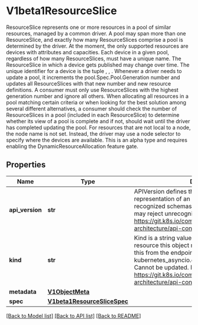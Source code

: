 # V1beta1ResourceSlice

ResourceSlice represents one or more resources in a pool of similar resources, managed by a common driver. A pool may span more than one ResourceSlice, and exactly how many ResourceSlices comprise a pool is determined by the driver.  At the moment, the only supported resources are devices with attributes and capacities. Each device in a given pool, regardless of how many ResourceSlices, must have a unique name. The ResourceSlice in which a device gets published may change over time. The unique identifier for a device is the tuple <driver name>, <pool name>, <device name>.  Whenever a driver needs to update a pool, it increments the pool.Spec.Pool.Generation number and updates all ResourceSlices with that new number and new resource definitions. A consumer must only use ResourceSlices with the highest generation number and ignore all others.  When allocating all resources in a pool matching certain criteria or when looking for the best solution among several different alternatives, a consumer should check the number of ResourceSlices in a pool (included in each ResourceSlice) to determine whether its view of a pool is complete and if not, should wait until the driver has completed updating the pool.  For resources that are not local to a node, the node name is not set. Instead, the driver may use a node selector to specify where the devices are available.  This is an alpha type and requires enabling the DynamicResourceAllocation feature gate.

## Properties
Name | Type | Description | Notes
------------ | ------------- | ------------- | -------------
**api_version** | **str** | APIVersion defines the versioned schema of this representation of an object. Servers should convert recognized schemas to the latest internal value, and may reject unrecognized values. More info: https://git.k8s.io/community/contributors/devel/sig-architecture/api-conventions.md#resources | [optional] 
**kind** | **str** | Kind is a string value representing the REST resource this object represents. Servers may infer this from the endpoint the kubernetes_asyncio.client submits requests to. Cannot be updated. In CamelCase. More info: https://git.k8s.io/community/contributors/devel/sig-architecture/api-conventions.md#types-kinds | [optional] 
**metadata** | [**V1ObjectMeta**](V1ObjectMeta.md) |  | [optional] 
**spec** | [**V1beta1ResourceSliceSpec**](V1beta1ResourceSliceSpec.md) |  | 

[[Back to Model list]](../README.md#documentation-for-models) [[Back to API list]](../README.md#documentation-for-api-endpoints) [[Back to README]](../README.md)


